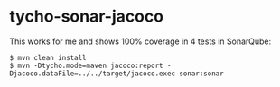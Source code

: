 # tycho-sonar-jacoco

This works for me and shows 100% coverage in 4 tests in SonarQube:

	$ mvn clean install
	$ mvn -Dtycho.mode=maven jacoco:report -Djacoco.dataFile=../../target/jacoco.exec sonar:sonar
